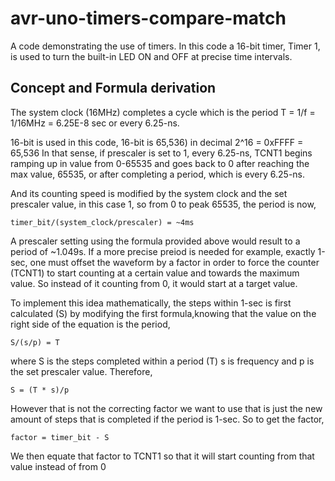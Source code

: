 # avr-uno-timers-compare-match
A code demonstrating the use of timers. In this code a 16-bit timer, Timer 1, is used to turn the built-in LED ON and OFF at precise time intervals.

## Concept and Formula derivation
The system clock (16MHz) completes a cycle which is the period
T = 1/f = 1/16MHz = 6.25E-8 sec or every 6.25-ns.
	
16-bit is used in this code, 16-bit is 65,536) in decimal
2^16 = 0xFFFF = 65,536
In that sense, if prescaler is set to 1, every 6.25-ns,
TCNT1  begins ramping up in value from 0-65535 and goes
back to 0 after reaching the max value, 65535, or after
completing a period, which is every 6.25-ns.
	
And its counting speed is modified by the system clock and
the set prescaler value, in this case 1, so from 0 to peak
65535, the period is now, 
```
timer_bit/(system_clock/prescaler) = ~4ms
```	
A prescaler setting using the formula provided above would result to
a period of ~1.049s. If a more precise preiod is needed for example, 
exactly 1-sec, one must offset the waveform by a factor in order
to force the counter (TCNT1) to start counting at a certain value
and towards the maximum value. So instead of it counting from 0,
it would start at a target value.
	
To implement this idea mathematically, the steps within 1-sec is
first calculated (S) by modifying the first formula,knowing that
the value on the right side of the equation is the period,
```
S/(s/p) = T
```
where S is the steps completed within a period (T)
s is frequency and p is the set prescaler value. Therefore,
```
S = (T * s)/p
```
	
However that is not the correcting factor we want to use
that is just the new amount of steps that is completed
if the period is 1-sec. So to get the factor, 
```
factor = timer_bit - S
```
We then equate that factor to TCNT1 so that it will
start counting from that value instead of from 0
